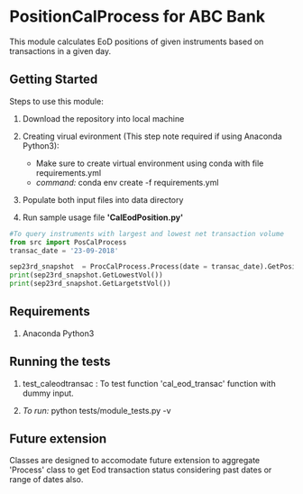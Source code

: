 # PositionCalProcess for ABC Bank

This module calculates EoD positions of given instruments based on transactions in a given day.

## Getting Started
Steps to use this module:
1. Download the repository into local machine
2. Creating virual evironment (This step note required if using Anaconda Python3):
   - Make sure to create virtual environment using conda with file requirements.yml
   - *command:* conda env create -f requirements.yml

3. Populate both input files into data directory 
4. Run sample usage file **'CalEodPosition.py'**


```python
#To query instruments with largest and lowest net transaction volume 
from src import PosCalProcess 
transac_date = '23-09-2018'

sep23rd_snapshot  = ProcCalProcess.Process(date = transac_date).GetPositions()
print(sep23rd_snapshot.GetLowestVol())
print(sep23rd_snapshot.GetLargetstVol())
```

## Requirements
1. Anaconda Python3

## Running the tests

1. test_caleodtransac : To test function 'cal_eod_transac' function with dummy input. 

2. *To run:*  python tests/module_tests.py -v

## Future extension

Classes are designed to accomodate future extension to aggregate 'Process' class to 
get Eod transaction status considering past dates or range of dates also.


